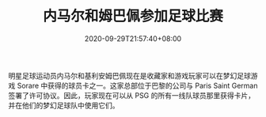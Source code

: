 ﻿---
title: "内马尔和姆巴佩参加足球比赛"
date: 2020-09-29T21:57:40+08:00
lastmod: 2020-09-29T16:45:40+08:00
draft: false
authors: ["Desired"]
description: "明星足球运动员内马尔和基利安姆巴佩现在是收藏家和游戏玩家可以在梦幻足球游戏 Sorare 中获得的球员卡之一。这家总部位于巴黎的公司与 Paris Saint German 签署了许可协议。因此，玩家现在可以从 PSG 的所有一线队球员那里获得卡片，并在他们的梦幻足球队中使用它们。"
featuredImage: "neymar-and-mbappe-join-football-game-sorare.png"
tags: ["Virtual World","虚拟世界","Play to Earn"]
categories: ["news"]
news: ["虚拟世界"]
weight: 
lightgallery: true
pinned: false
recommend: false
recommend1: false
---

明星足球运动员内马尔和基利安姆巴佩现在是收藏家和游戏玩家可以在梦幻足球游戏 Sorare 中获得的球员卡之一。这家总部位于巴黎的公司与 Paris Saint German 签署了许可协议。因此，玩家现在可以从 PSG 的所有一线队球员那里获得卡片，并在他们的梦幻足球队中使用它们。

<!--more-->

